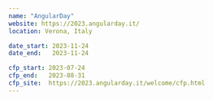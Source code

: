 ```yaml
---
name: "AngularDay"
website: https://2023.angularday.it/
location: Verona, Italy

date_start: 2023-11-24
date_end:   2023-11-24

cfp_start: 2023-07-24
cfp_end:   2023-08-31
cfp_site:  https://2023.angularday.it/welcome/cfp.html
---
```

